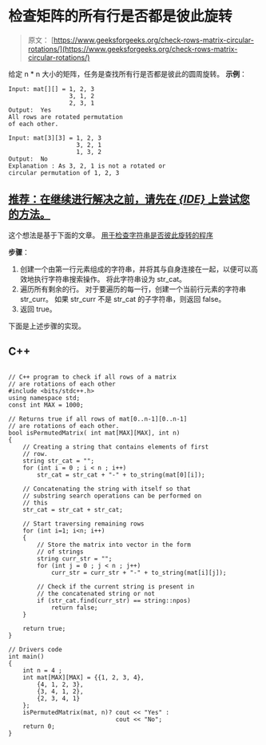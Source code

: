 # 检查矩阵的所有行是否都是彼此旋转

> 原文： [https://www.geeksforgeeks.org/check-rows-matrix-circular-rotations/](https://www.geeksforgeeks.org/check-rows-matrix-circular-rotations/)

给定 n * n 大小的矩阵，任务是查找所有行是否都是彼此的圆周旋转。
**示例**：

```
Input: mat[][] = 1, 2, 3
                 3, 1, 2
                 2, 3, 1
Output:  Yes
All rows are rotated permutation
of each other.

Input: mat[3][3] = 1, 2, 3
                   3, 2, 1
                   1, 3, 2
Output:  No
Explanation : As 3, 2, 1 is not a rotated or 
circular permutation of 1, 2, 3

```

## [推荐：在继续进行解决之前，请先在 ***<u>{IDE}</u>*** 上尝试您的方法。](https://ide.geeksforgeeks.org/)

这个想法是基于下面的文章。
[用于检查字符串是否彼此旋转的程序](https://www.geeksforgeeks.org/a-program-to-check-if-strings-are-rotations-of-each-other/)

**步骤**：

1.  创建一个由第一行元素组成的字符串，并将其与自身连接在一起，以便可以高效地执行字符串搜索操作。 将此字符串设为 str_cat。
2.  遍历所有剩余的行。 对于要遍历的每一行，创建一个当前行元素的字符串 str_curr。 如果 str_curr 不是 str_cat 的子字符串，则返回 false。
3.  返回 true。

下面是上述步骤的实现。

## C++ 

```

// C++ program to check if all rows of a matrix 
// are rotations of each other 
#include <bits/stdc++.h> 
using namespace std; 
const int MAX = 1000; 

// Returns true if all rows of mat[0..n-1][0..n-1] 
// are rotations of each other. 
bool isPermutedMatrix( int mat[MAX][MAX], int n) 
{ 
    // Creating a string that contains elements of first 
    // row. 
    string str_cat = ""; 
    for (int i = 0 ; i < n ; i++) 
        str_cat = str_cat + "-" + to_string(mat[0][i]); 

    // Concatenating the string with itself so that 
    // substring search operations can be performed on 
    // this 
    str_cat = str_cat + str_cat; 

    // Start traversing remaining rows 
    for (int i=1; i<n; i++) 
    { 
        // Store the matrix into vector in the form 
        // of strings 
        string curr_str = ""; 
        for (int j = 0 ; j < n ; j++) 
            curr_str = curr_str + "-" + to_string(mat[i][j]); 

        // Check if the current string is present in 
        // the concatenated string or not 
        if (str_cat.find(curr_str) == string::npos) 
            return false; 
    } 

    return true; 
} 

// Drivers code 
int main() 
{ 
    int n = 4 ; 
    int mat[MAX][MAX] = {{1, 2, 3, 4}, 
        {4, 1, 2, 3}, 
        {3, 4, 1, 2}, 
        {2, 3, 4, 1} 
    }; 
    isPermutedMatrix(mat, n)? cout << "Yes" : 
                              cout << "No"; 
    return 0; 
} 

```